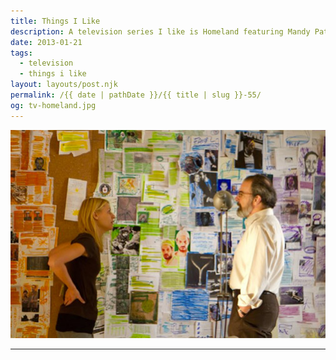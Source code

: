 ```yaml
---
title: Things I Like
description: A television series I like is Homeland featuring Mandy Patinkin.
date: 2013-01-21
tags: 
  - television
  - things i like
layout: layouts/post.njk
permalink: /{{ date | pathDate }}/{{ title | slug }}-55/
og: tv-homeland.jpg
---
```


![Claire Danes and Mandy Patinkin in Homeland](/img/tv-homeland.jpg)

---
